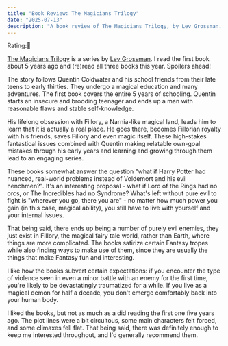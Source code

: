 ```yaml
---
title: "Book Review: The Magicians Trilogy"
date: "2025-07-13"
description: "A book review of The Magicians Trilogy, by Lev Grossman. Reviewed by Leo Robinovitch."
---
```


Rating:🔮

[The Magicians Trilogy][book] is a series by [Lev Grossman][author]. I read the first book about 5 years ago and
(re)read all three books this year. Spoilers ahead!

The story follows Quentin Coldwater and his school friends from their late teens to early thirties. They undergo a
magical education and many adventures. The first book covers the entire 5 years of schooling. Quentin starts an insecure
and brooding teenager and ends up a man with reasonable flaws and stable self-knowledge.

His lifelong obsession with Fillory, a Narnia-like magical land, leads him to learn that it is actually a real place. He
goes there, becomes Fillorian royalty with his friends, saves Fillory and even magic itself. These high-stakes
fantastical issues combined with Quentin making relatable own-goal mistakes through his early years and learning and
growing through them lead to an engaging series.

These books somewhat answer the question "what if Harry Potter had nuanced, real-world problems instead of Voldemort and
his evil henchmen?". It's an interesting proposal - what if Lord of the Rings had no orcs, or The Incredibles had no
Syndrome? What's left without pure evil to fight is "wherever you go, there you are" - no matter how much power you gain
(in this case, magical ability), you still have to live with yourself and your internal issues.

That being said, there ends up being a number of purely evil enemies, they just exist in Fillory, the magical fairy tale
world, rather than Earth, where things are more complicated. The books satirize certain Fantasy tropes while also
finding ways to make use of them, since they are usually the things that make Fantasy fun and interesting.

I like how the books subvert certain expectations: if you encounter the type of violence seen in even a minor battle
with an enemy for the first time, you're likely to be devastatingly traumatized for a while. If you live as a magical
demon for half a decade, you don't emerge comfortably back into your human body.

I liked the books, but not as much as a did reading the first one five years ago. The plot lines were a bit circuitous,
some main characters felt forced, and some climaxes fell flat. That being said, there was definitely enough to keep me
interested throughout, and I'd generally recommend them.

[book]: https://en.wikipedia.org/wiki/The_Magicians_trilogy
[author]: https://en.wikipedia.org/wiki/Lev_Grossman
